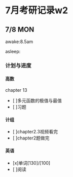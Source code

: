 # 7月考研记录w2

## 7/8 MON
awake:8.5am

asleep:
### 计划与进度
#### 高数
chapter 13
- [ ]多元函数的极值与最值
- [ ]习题
#### 计组
- [ ]chapter2.3视频看完
- [ ]chapter2题做完
#### 英语
- [x]单词[130]/[100] 
- [ ]阅读
